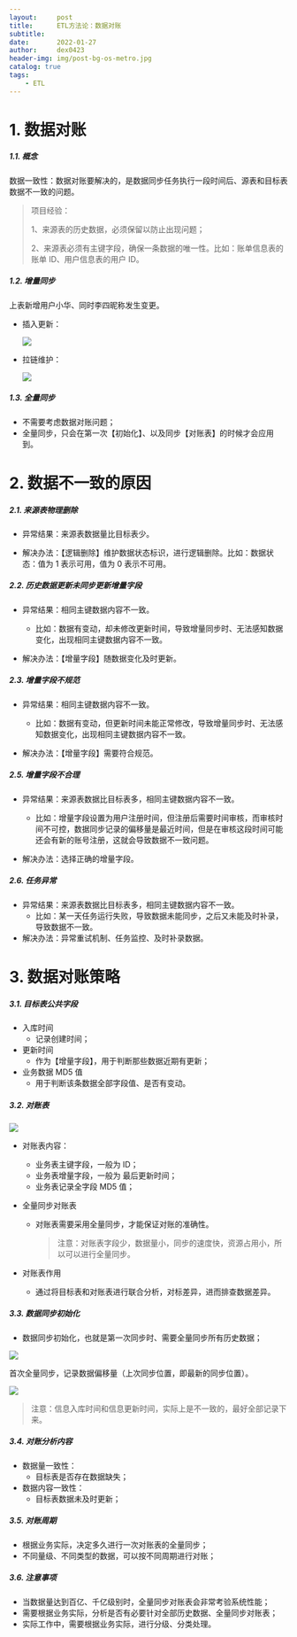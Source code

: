 ```yaml
---
layout:     post
title:      ETL方法论：数据对账
subtitle:   
date:       2022-01-27
author:     dex0423
header-img: img/post-bg-os-metro.jpg
catalog: true
tags:
    - ETL
---
```



# 1. 数据对账

##### 1.1. 概念

数据一致性：数据对账要解决的，是数据同步任务执行一段时间后、源表和目标表数据不一致的问题。

> 项目经验：
>  
> 1、来源表的历史数据，必须保留以防止出现问题；
> 
> 2、来源表必须有主键字段，确保一条数据的唯一性。比如：账单信息表的账单 ID、用户信息表的用户 ID。

##### 1.2. 增量同步

  上表新增用户小华、同时李四昵称发生变更。  

  - 插入更新：

    ![]({{site.baseurl}}/img-post/etl-4-3.png)
  
  - 拉链维护：

    ![]({{site.baseurl}}/img-post/etl-4-4.png)
  
##### 1.3. 全量同步

  - 不需要考虑数据对账问题；
  - 全量同步，只会在第一次【初始化】、以及同步【对账表】的时候才会应用到。

# 2. 数据不一致的原因

##### 2.1. 来源表物理删除

- 异常结果：来源表数据量比目标表少。

- 解决办法：【逻辑删除】维护数据状态标识，进行逻辑删除。比如：数据状态：值为 1 表示可用，值为 0 表示不可用。

##### 2.2. 历史数据更新未同步更新增量字段

- 异常结果：相同主键数据内容不一致。
  - 比如：数据有变动，却未修改更新时间，导致增量同步时、无法感知数据变化，出现相同主键数据内容不一致。

- 解决办法：【增量字段】随数据变化及时更新。

##### 2.3. 增量字段不规范

- 异常结果：相同主键数据内容不一致。
  - 比如：数据有变动，但更新时间未能正常修改，导致增量同步时、无法感知数据变化，出现相同主键数据内容不一致。

- 解决办法：【增量字段】需要符合规范。

##### 2.5. 增量字段不合理

- 异常结果：来源表数据比目标表多，相同主键数据内容不一致。
  - 比如：增量字段设置为用户注册时间，但注册后需要时间审核，而审核时间不可控，数据同步记录的偏移量是最近时间，但是在审核这段时间可能还会有新的账号注册，这就会导致数据不一致问题。

- 解决办法：选择正确的增量字段。

##### 2.6. 任务异常

- 异常结果：来源表数据比目标表多，相同主键数据内容不一致。
  - 比如：某一天任务运行失败，导致数据未能同步，之后又未能及时补录，导致数据不一致。
- 解决办法：异常重试机制、任务监控、及时补录数据。

# 3. 数据对账策略

##### 3.1. 目标表公共字段

- 入库时间
  - 记录创建时间；
- 更新时间
  - 作为【增量字段】，用于判断那些数据近期有更新；
- 业务数据 MD5 值
  - 用于判断该条数据全部字段值、是否有变动。

##### 3.2. 对账表

![]({{site.baseurl}}/img-post/etl-4-5.png)

- 对账表内容：
  - 业务表主键字段，一般为 ID；
  - 业务表增量字段，一般为 最后更新时间；
  - 业务表记录全字段 MD5 值；

- 全量同步对账表
  - 对账表需要采用全量同步，才能保证对账的准确性。
    > 注意：对账表字段少，数据量小，同步的速度快，资源占用小，所以可以进行全量同步。

- 对账表作用
  - 通过将目标表和对账表进行联合分析，对标差异，进而排查数据差异。

##### 3.3. 数据同步初始化
- 数据同步初始化，也就是第一次同步时、需要全量同步所有历史数据；

![]({{site.baseurl}}/img-post/etl-4-1.png)

首次全量同步，记录数据偏移量（上次同步位置，即最新的同步位置）。

![]({{site.baseurl}}/img-post/etl-4-2.png)

> 注意：信息入库时间和信息更新时间，实际上是不一致的，最好全部记录下来。

##### 3.4. 对账分析内容

- 数据量一致性：
  - 目标表是否存在数据缺失；
- 数据内容一致性：
  - 目标表数据未及时更新；

##### 3.5. 对账周期

- 根据业务实际，决定多久进行一次对账表的全量同步；
- 不同量级、不同类型的数据，可以按不同周期进行对账；

##### 3.6. 注意事项

- 当数据量达到百亿、千亿级别时，全量同步对账表会非常考验系统性能；
- 需要根据业务实际，分析是否有必要针对全部历史数据、全量同步对账表；
- 实际工作中，需要根据业务实际，进行分级、分类处理。


